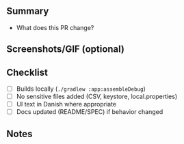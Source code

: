 ## Summary
- What does this PR change?

## Screenshots/GIF (optional)

## Checklist
- [ ] Builds locally (`./gradlew :app:assembleDebug`)
- [ ] No sensitive files added (CSV, keystore, local.properties)
- [ ] UI text in Danish where appropriate
- [ ] Docs updated (README/SPEC) if behavior changed

## Notes
